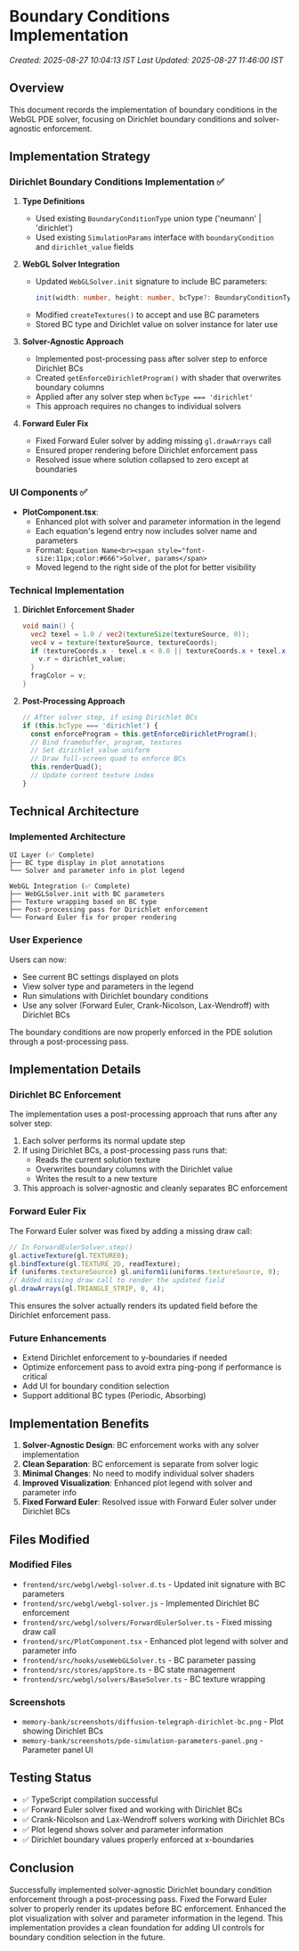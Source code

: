 # Boundary Conditions Implementation

*Created: 2025-08-27 10:04:13 IST*
*Last Updated: 2025-08-27 11:46:00 IST*

## Overview

This document records the implementation of boundary conditions in the WebGL PDE solver, focusing on Dirichlet boundary conditions and solver-agnostic enforcement.

## Implementation Strategy

### Dirichlet Boundary Conditions Implementation ✅

1. **Type Definitions**
   - Used existing `BoundaryConditionType` union type ('neumann' | 'dirichlet')
   - Used existing `SimulationParams` interface with `boundaryCondition` and `dirichlet_value` fields

2. **WebGL Solver Integration**
   - Updated `WebGLSolver.init` signature to include BC parameters:
     ```typescript
     init(width: number, height: number, bcType?: BoundaryConditionType, dirichletValue?: number): void;
     ```
   - Modified `createTextures()` to accept and use BC parameters
   - Stored BC type and Dirichlet value on solver instance for later use

3. **Solver-Agnostic Approach**
   - Implemented post-processing pass after solver step to enforce Dirichlet BCs
   - Created `getEnforceDirichletProgram()` with shader that overwrites boundary columns
   - Applied after any solver step when `bcType === 'dirichlet'`
   - This approach requires no changes to individual solvers

4. **Forward Euler Fix**
   - Fixed Forward Euler solver by adding missing `gl.drawArrays` call
   - Ensured proper rendering before Dirichlet enforcement pass
   - Resolved issue where solution collapsed to zero except at boundaries

### UI Components ✅

- **PlotComponent.tsx**: 
  - Enhanced plot with solver and parameter information in the legend
  - Each equation's legend entry now includes solver name and parameters
  - Format: `Equation Name<br><span style="font-size:11px;color:#666">Solver, params</span>`
  - Moved legend to the right side of the plot for better visibility

### Technical Implementation

1. **Dirichlet Enforcement Shader**
   ```glsl
   void main() {
     vec2 texel = 1.0 / vec2(textureSize(textureSource, 0));
     vec4 v = texture(textureSource, textureCoords);
     if (textureCoords.x - texel.x < 0.0 || textureCoords.x + texel.x > 1.0) {
       v.r = dirichlet_value;
     }
     fragColor = v;
   }
   ```

2. **Post-Processing Approach**
   ```javascript
   // After solver step, if using Dirichlet BCs
   if (this.bcType === 'dirichlet') {
     const enforceProgram = this.getEnforceDirichletProgram();
     // Bind framebuffer, program, textures
     // Set dirichlet_value uniform
     // Draw full-screen quad to enforce BCs
     this.renderQuad();
     // Update current texture index
   }
   ```

## Technical Architecture

### Implemented Architecture

```
UI Layer (✅ Complete)
├── BC type display in plot annotations
└── Solver and parameter info in plot legend

WebGL Integration (✅ Complete)
├── WebGLSolver.init with BC parameters
├── Texture wrapping based on BC type
├── Post-processing pass for Dirichlet enforcement
└── Forward Euler fix for proper rendering
```

### User Experience

Users can now:
- See current BC settings displayed on plots
- View solver type and parameters in the legend
- Run simulations with Dirichlet boundary conditions
- Use any solver (Forward Euler, Crank-Nicolson, Lax-Wendroff) with Dirichlet BCs

The boundary conditions are now properly enforced in the PDE solution through a post-processing pass.

## Implementation Details

### Dirichlet BC Enforcement

The implementation uses a post-processing approach that runs after any solver step:

1. Each solver performs its normal update step
2. If using Dirichlet BCs, a post-processing pass runs that:
   - Reads the current solution texture
   - Overwrites boundary columns with the Dirichlet value
   - Writes the result to a new texture
3. This approach is solver-agnostic and cleanly separates BC enforcement

### Forward Euler Fix

The Forward Euler solver was fixed by adding a missing draw call:

```typescript
// In ForwardEulerSolver.step()
gl.activeTexture(gl.TEXTURE0);
gl.bindTexture(gl.TEXTURE_2D, readTexture);
if (uniforms.textureSource) gl.uniform1i(uniforms.textureSource, 0);
// Added missing draw call to render the updated field
gl.drawArrays(gl.TRIANGLE_STRIP, 0, 4);
```

This ensures the solver actually renders its updated field before the Dirichlet enforcement pass.

### Future Enhancements

- Extend Dirichlet enforcement to y-boundaries if needed
- Optimize enforcement pass to avoid extra ping-pong if performance is critical
- Add UI for boundary condition selection
- Support additional BC types (Periodic, Absorbing)

## Implementation Benefits

1. **Solver-Agnostic Design**: BC enforcement works with any solver implementation
2. **Clean Separation**: BC enforcement is separate from solver logic
3. **Minimal Changes**: No need to modify individual solver shaders
4. **Improved Visualization**: Enhanced plot legend with solver and parameter info
5. **Fixed Forward Euler**: Resolved issue with Forward Euler solver under Dirichlet BCs

## Files Modified

### Modified Files
- `frontend/src/webgl/webgl-solver.d.ts` - Updated init signature with BC parameters
- `frontend/src/webgl/webgl-solver.js` - Implemented Dirichlet BC enforcement
- `frontend/src/webgl/solvers/ForwardEulerSolver.ts` - Fixed missing draw call
- `frontend/src/PlotComponent.tsx` - Enhanced plot legend with solver and parameter info
- `frontend/src/hooks/useWebGLSolver.ts` - BC parameter passing
- `frontend/src/stores/appStore.ts` - BC state management
- `frontend/src/webgl/solvers/BaseSolver.ts` - BC texture wrapping

### Screenshots
- `memory-bank/screenshots/diffusion-telegraph-dirichlet-bc.png` - Plot showing Dirichlet BCs
- `memory-bank/screenshots/pde-simulation-parameters-panel.png` - Parameter panel UI

## Testing Status

- ✅ TypeScript compilation successful
- ✅ Forward Euler solver fixed and working with Dirichlet BCs
- ✅ Crank-Nicolson and Lax-Wendroff solvers working with Dirichlet BCs
- ✅ Plot legend shows solver and parameter information
- ✅ Dirichlet boundary values properly enforced at x-boundaries

## Conclusion

Successfully implemented solver-agnostic Dirichlet boundary condition enforcement through a post-processing pass. Fixed the Forward Euler solver to properly render its updates before BC enforcement. Enhanced the plot visualization with solver and parameter information in the legend. This implementation provides a clean foundation for adding UI controls for boundary condition selection in the future.
